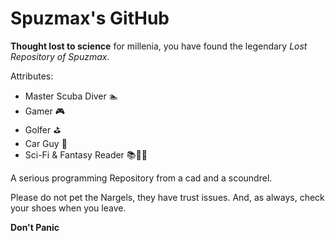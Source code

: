 # Spuzmax's GitHub #

**Thought lost to science** for millenia, you have found the legendary *Lost Repository of Spuzmax.*

Attributes:
* Master Scuba Diver :swimmer:
* Gamer :video_game:
* Golfer :golf:
* Car Guy :blue_car:
* Sci-Fi & Fantasy Reader :books::rocket::dragon:

A serious programming Repository from a cad and a scoundrel.

Please do not pet the Nargels, they have trust issues. And, as always, check your shoes when you leave.


**Don't Panic**

